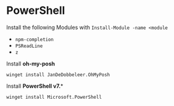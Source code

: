 # PowerShell

Install the following Modules with `Install-Module -name <module`

- `npm-completion`
- `PSReadLine`
- `z`

Install **oh-my-posh**

`winget install JanDeDobbeleer.OhMyPosh`

Install **PowerShell v7.***

`winget install Microsoft.PowerShell`
